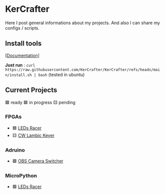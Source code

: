# KerCrafter

Here I post general informations about my projects. And also I can share my configs / scripts.

## Install tools

[[Documentation]](./docs/tools.md)

**Just run** : `curl https://raw.githubusercontent.com/KerCrafter/KerCrafter/refs/heads/main/install.sh | bash`
(tested in ubuntu)

## Current Projects

:green_square: ready :blue_square: in progress :yellow_square: pending


### FPGAs
- :blue_square: [LEDs Racer](https://github.com/KerCrafter/FPGA-LEDs-Racer)
- :yellow_square: [CW Lambic Keyer](https://github.com/KerCrafter/FPGA-CW-lambic-keyer)

### Adruino
- :green_square: [OBS Camera Switcher](https://github.com/KerCrafter/obs-cam-switcher)

### MicroPython
- :green_square: [LEDs Racer](https://github.com/KerCrafter/micropython-leds-racer)
